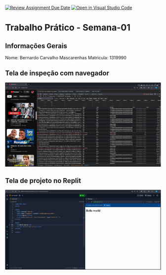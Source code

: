 [![Review Assignment Due Date](https://classroom.github.com/assets/deadline-readme-button-22041afd0340ce965d47ae6ef1cefeee28c7c493a6346c4f15d667ab976d596c.svg)](https://classroom.github.com/a/SEqSgEYu)
[![Open in Visual Studio Code](https://classroom.github.com/assets/open-in-vscode-2e0aaae1b6195c2367325f4f02e2d04e9abb55f0b24a779b69b11b9e10269abc.svg)](https://classroom.github.com/online_ide?assignment_repo_id=18254705&assignment_repo_type=AssignmentRepo)
# Trabalho Prático - Semana-01

## Informações Gerais
Nome: Bernardo Carvalho Mascarenhas
Matricula: 1319990

## Tela de inspeção com navegador
![Print da inspeção com o navegador](img/print%20network.png)

## Tela de projeto no Replit
![Print do projeto no replit](img/print%20hello.png)
